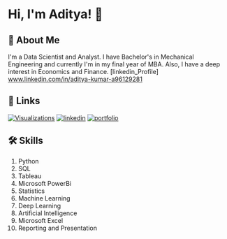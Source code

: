 
# Hi, I'm Aditya! 👋


## 🚀 About Me
I'm a Data Scientist and Analyst.
I have Bachelor's in Mechanical Engineering and currently I'm in my final year of MBA. Also, I have a deep interest in Economics and Finance.
[linkedin_Profile] www.linkedin.com/in/aditya-kumar-a96129281

## 🔗 Links
[![Visualizations](https://img.shields.io/badge/data_Visualizations-000?style=for-the-badge&logo=ko-fi&logoColor=white)](https://www.novypro.com/profile_projects/aditya-kumar)
[![linkedin](https://img.shields.io/badge/linkedin-0A66C2?style=for-the-badge&logo=linkedin&logoColor=white)](www.linkedin.com/in/aditya-kumar-a96129281)
[![portfolio](https://img.shields.io/badge/mba_portfolio-000?style=for-the-badge&logo=ko-fi&logoColor=white)](https://eportfolio.olympuslms.com/aditya-kumar14)

## 🛠 Skills
1. Python
2. SQL
3. Tableau 
4. Microsoft PowerBi
5. Statistics
6. Machine Learning
7. Deep Learning
8. Artificial Intelligence
9. Microsoft Excel
10. Reporting and Presentation
